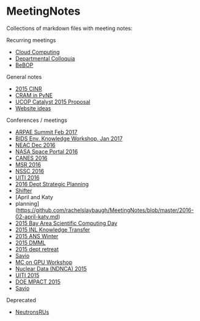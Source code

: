 # MeetingNotes
Collections of markdown files with meeting notes:

Recurring meetings
* [Cloud Computing](https://github.com/rachelslaybaugh/MeetingNotes/blob/master/cloud-computing.md)
* [Departmental Colloquia](https://github.com/rachelslaybaugh/MeetingNotes/blob/master/colloquia.md)
* [BeBOP](https://github.com/rachelslaybaugh/MeetingNotes/blob/master/BeBOP.md)

General notes
* [2015 CINR](https://github.com/rachelslaybaugh/MeetingNotes/blob/master/2015-cinr.md)
* [CRAM in PyNE](https://github.com/rachelslaybaugh/MeetingNotes/blob/master/cram-pyne.md)
* [UCOP Catalyst 2015 Proposal](https://github.com/rachelslaybaugh/MeetingNotes/blob/master/ucop-catalyst-2015.md)
* [Website ideas](https://github.com/rachelslaybaugh/MeetingNotes/blob/master/website-ideas.md)


Conferences / meetings
* [ARPAE Summit Feb 2017](https://github.com/rachelslaybaugh/MeetingNotes/blob/master/2017-02-arpa-e.md)
* [BIDS Env. Knowledge Workshop, Jan 2017](https://github.com/rachelslaybaugh/MeetingNotes/blob/master/2017-01-env-data.md)
* [NEAC Dec 2016](https://github.com/rachelslaybaugh/MeetingNotes/blob/master/2016-12-neac.md)
* [NASA Space Portal 2016](https://github.com/rachelslaybaugh/MeetingNotes/blob/master/2016-11-nasa.md)
* [CANES 2016](https://github.com/rachelslaybaugh/MeetingNotes/blob/master/2016-11-canes.md)
* [MSR 2016](https://github.com/rachelslaybaugh/MeetingNotes/blob/master/2016-10-msr.md)
* [NSSC 2016](https://github.com/rachelslaybaugh/MeetingNotes/blob/master/2016-09-nssc.md)
* [UITI 2016](https://github.com/rachelslaybaugh/MeetingNotes/blob/master/2016-uiti.md)
* [2016 Dept Strategic Planning](https://github.com/rachelslaybaugh/MeetingNotes/blob/master/2016-dept-strategic.md)
* [Shifter](https://github.com/rachelslaybaugh/MeetingNotes/blob/master/2016-04-shifter.md)
* [April and Katy
* planning](https://github.com/rachelslaybaugh/MeetingNotes/blob/master/2016-02-april-katy.md)
* [2015 Bay Area Scientific Computing Day](https://github.com/rachelslaybaugh/MeetingNotes/blob/master/2015-bascd.md)
* [2015 INL Knowledge Transfer](https://github.com/rachelslaybaugh/MeetingNotes/blob/master/2015-11-knowledge-transfer.md)
* [2015 ANS Winter](https://github.com/rachelslaybaugh/MeetingNotes/blob/master/2015-11-ANS.md)
* [2015 DMML](https://github.com/rachelslaybaugh/MeetingNotes/blob/master/2015-dmml.md)
* [2015 dept retreat](https://github.com/rachelslaybaugh/MeetingNotes/blob/master/2015-dept.retreat.md)
* [Savio](https://github.com/rachelslaybaugh/MeetingNotes/blob/master/2015-06-savio.md)
* [MC on GPU Workshop](https://github.com/rachelslaybaugh/MeetingNotes/blob/master/2015-mc-gpu.md)
* [Nuclear Data (NDNCA) 2015](https://github.com/rachelslaybaugh/MeetingNotes/blob/master/2015-ndnca.md)
* [UITI 2015](https://github.com/rachelslaybaugh/MeetingNotes/blob/master/2015-uiti.md)
* [DOE MPACT 2015](https://github.com/rachelslaybaugh/MeetingNotes/blob/master/2015-mpact.md)
* [Savio](https://github.com/rachelslaybaugh/MeetingNotes/blob/master/2015-06-savio.md)

Deprecated
* [NeutronsRUs](https://github.com/rachelslaybaugh/MeetingNotes/blob/master/NeutronsRUs.md)
